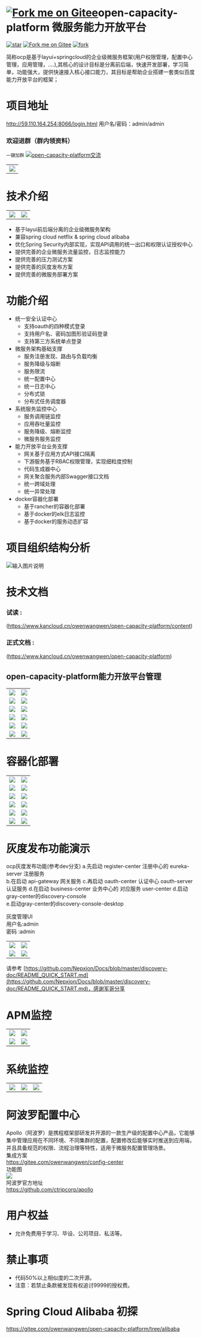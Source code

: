# [![Fork me on Gitee](https://gitee.com/owenwangwen/open-capacity-platform/widgets/widget_5.svg)](https://gitee.com/owenwangwen/open-capacity-platform)open-capacity-platform 微服务能力开放平台 
[![star](https://gitee.com/owenwangwen/open-capacity-platform/badge/star.svg?theme=white)](https://gitee.com/owenwangwen/open-capacity-platform/stargazers)
[![Fork me on Gitee](https://gitee.com/owenwangwen/open-capacity-platform/widgets/widget_6.svg)](https://gitee.com/owenwangwen/open-capacity-platform)
[![fork](https://gitee.com/owenwangwen/open-capacity-platform/badge/fork.svg?theme=white)](https://gitee.com/owenwangwen/open-capacity-platform/members)

简称ocp是基于layui+springcloud的企业级微服务框架(用户权限管理，配置中心管理，应用管理，....),其核心的设计目标是分离前后端，快速开发部署，学习简单，功能强大，提供快速接入核心接口能力，其目标是帮助企业搭建一套类似百度能力开放平台的框架；



# **项目地址** #
http://59.110.164.254:8066/login.html 用户名/密码：admin/admin

### 欢迎进群（群内领资料）

`一键加群`
<a target="_blank" href="https://jq.qq.com/?_wv=1027&k=5JSjd5D"><img border="0" src="//pub.idqqimg.com/wpa/images/group.png" alt="open-capacity-platform交流" title="open-capacity-platform交流"></a>        

<table>
	<tr>
            <td><img src=https://images.gitee.com/uploads/images/2019/0401/230052_c897f4c5_869801.png "屏幕截图.png"/>
			</td>
	</tr>
</table>


# 技术介绍  #
 
<table>
	<tr>
		<td><img src="https://images.gitee.com/uploads/images/2019/0523/091013_fffdcf8b_869801.png "屏幕截图.png"></td>
		<td><img src="https://images.gitee.com/uploads/images/2019/0521/120030_a88af2ff_869801.png "屏幕截图.png" ></td>
    </tr>
	
</table>

- 基于layui前后端分离的企业级微服务架构
- 兼容spring cloud netflix & spring cloud alibaba
- 优化Spring Security内部实现，实现API调用的统一出口和权限认证授权中心
- 提供完善的企业微服务流量监控，日志监控能力 
- 提供完善的压力测试方案
- 提供完善的灰度发布方案
- 提供完善的微服务部署方案


# **功能介绍** #
- 统一安全认证中心
	- 支持oauth的四种模式登录
	- 支持用户名、密码加图形验证码登录
	- 支持第三方系统单点登录
- 微服务架构基础支撑
	- 服务注册发现、路由与负载均衡
	- 服务降级与熔断 
	- 服务限流
	- 统一配置中心
	- 统一日志中心
	- 分布式锁
	- 分布式任务调度器
- 系统服务监控中心
	- 服务调用链监控 
	- 应用吞吐量监控 
	- 服务降级、熔断监控
	- 微服务服务监控
- 能力开放平台业务支撑
	- 网关基于应用方式API接口隔离
	- 下游服务基于RBAC权限管理，实现细粒度控制
	- 代码生成器中心  
	- 网关聚合服务内部Swagger接口文档
	- 统一跨域处理
	- 统一异常处理
- docker容器化部署
	- 基于rancher的容器化部署
	- 基于docker的elk日志监控
	- 基于docker的服务动态扩容 

 

# 项目组织结构分析   #
![输入图片说明](https://images.gitee.com/uploads/images/2019/0509/110555_5f9dd329_869801.png "屏幕截图.png")


# 技术文档 #

### 试读 :
(https://www.kancloud.cn/owenwangwen/open-capacity-platform/content)


### 正式文档 :
(https://www.kancloud.cn/owenwangwen/open-capacity-platform) 






 

## open-capacity-platform能力开放平台管理    

<table>
	<tr>
        <td><img src="https://images.gitee.com/uploads/images/2019/0330/112405_4b826028_869801.png "屏幕截图.png"/></td>
        <td><img src="https://images.gitee.com/uploads/images/2019/0110/231916_74fcbc85_1441068.png"/></td>
    </tr>
	<tr>
        <td><img src="https://images.gitee.com/uploads/images/2019/0110/231924_0ab3f997_1441068.png"/></td>
        <td><img src="https://images.gitee.com/uploads/images/2019/0110/231924_0ab3f997_1441068.png"/></td>
    </tr>
    <tr>
        <td><img src="https://images.gitee.com/uploads/images/2019/0110/231923_4e42ff5d_1441068.png"/></td>
        <td><img src="https://images.gitee.com/uploads/images/2019/0329/212209_2ba53e32_869801.png "服务治理.png"/></td>
    </tr>
    <tr>
        <td><img src="https://images.gitee.com/uploads/images/2019/0126/125449_9b960f05_1147840.png"/></td>
        <td><img src="https://images.gitee.com/uploads/images/2019/0126/125449_baa02383_1147840.png"/></td>
    </tr>
    <tr>
        <td><img src="https://images.gitee.com/uploads/images/2019/0110/231932_6e2ce5f5_1441068.png"/></td>
        <td><img src="https://images.gitee.com/uploads/images/2019/0126/125449_7a3dec37_1147840.png"/></td>
    </tr>
    <tr>
        <td><img src="https://images.gitee.com/uploads/images/2019/0329/212515_6b74c76a_869801.png "屏幕截图.png"/></td>
        <td><img src="https://images.gitee.com/uploads/images/2019/0329/212356_27ecb030_869801.png "111.png"/></td>
    </tr>
     
</table>



 
# 容器化部署   


<table>
	<tr>
        <td><img src="https://images.gitee.com/uploads/images/2019/0126/125453_6682dba8_1147840.png"/></td>
        <td><img src="https://images.gitee.com/uploads/images/2019/0126/125453_3831567a_1147840.png"/></td>
    </tr>
	<tr>
        <td><img src="https://images.gitee.com/uploads/images/2019/0126/125454_b04fbc0d_1147840.png"/></td>
        <td><img src="https://images.gitee.com/uploads/images/2019/0126/125454_1f9ce4e8_1147840.png"/></td>
    </tr>
	<tr>
        <td><img src="https://images.gitee.com/uploads/images/2019/0126/125454_272e0e79_1147840.png"/></td>
        <td><img src="https://images.gitee.com/uploads/images/2019/0126/125455_0f0278dd_1147840.png"/></td>
    </tr>
	<tr>
        <td><img src="https://images.gitee.com/uploads/images/2019/0126/125455_05a5b463_1147840.png"/></td>
        <td><img src="https://images.gitee.com/uploads/images/2019/0126/125455_4827ecff_1147840.png"/></td>
    </tr>
    <tr>
        <td><img src="https://images.gitee.com/uploads/images/2019/0126/125456_7cf25a83_1147840.png"/></td>
        <td><img src="https://images.gitee.com/uploads/images/2019/0126/125456_bbac1fb9_1147840.png"/></td>
    </tr>
	<tr>
        <td><img src="https://images.gitee.com/uploads/images/2019/0126/125456_5c697b5f_1147840.png"/></td>
        <td><img src="https://images.gitee.com/uploads/images/2019/0126/125457_397161e8_1147840.png"/></td>
    </tr> 
</table>
 



#  灰度发布功能演示   
 
ocp灰度发布功能(参考dev分支) 
a.先启动 register-center 注册中心的 eureka-server 注册服务  
b.在启动 api-gateway 网关服务 
c.再启动 oauth-center 认证中心 oauth-server 认证服务 
d.在启动 business-center 业务中心的 对应服务 user-center 
d.启动gray-center的discovery-console  
e.启动gray-center的discovery-console-desktop    
 
灰度管理UI  
用户名:admin      
密码  :admin  


<table>
	<tr>
        <td><img src="https://images.gitee.com/uploads/images/2019/0126/125451_c3b6224d_1147840.png"/></td>
        <td><img src="https://images.gitee.com/uploads/images/2019/0126/125450_b42073c5_1147840.png"/></td>
    </tr>
	<tr>
        <td><img src="https://images.gitee.com/uploads/images/2019/0126/125450_66e3a8db_1147840.png"/></td>
        <td><img src="https://images.gitee.com/uploads/images/2019/0126/125451_28b1bc41_1147840.png"/></td>
    </tr>
     
</table>


请参考
[https://github.com/Nepxion/Docs/blob/master/discovery-doc/README_QUICK_START.md](https://github.com/Nepxion/Docs/blob/master/discovery-doc/README_QUICK_START.md)，感谢军哥分享  

#  APM监控
<table>
	<tr>
        <td><img src="https://images.gitee.com/uploads/images/2019/0330/105610_52def254_869801.png "屏幕截图.png"/></td>
        <td><img src="https://images.gitee.com/uploads/images/2019/0330/105638_5c7ab9ac_869801.png "屏幕截图.png"/></td>
    </tr>
	<tr>
        <td><img src="https://images.gitee.com/uploads/images/2019/0330/105713_c9c94365_869801.png "屏幕截图.png"/></td>
        <td><img src="https://images.gitee.com/uploads/images/2019/0330/105736_ac478159_869801.png "屏幕截图.png"/></td>
    </tr>
     
</table>

# 系统监控 #
<table>
	<tr>
		<td><img src="https://images.gitee.com/uploads/images/2019/0523/085501_ee047496_869801.png "屏幕截图.png""/></td>
        <td><img src="https://images.gitee.com/uploads/images/2019/0401/230332_f777ea8d_869801.png "屏幕截图.png"/></td>
        <td><img src="https://images.gitee.com/uploads/images/2019/0401/230430_3eb6b5e0_869801.png "屏幕截图.png"/></td>
    </tr>
</table>

# 阿波罗配置中心
Apollo（阿波罗）是携程框架部研发并开源的一款生产级的配置中心产品，它能够集中管理应用在不同环境、不同集群的配置，配置修改后能够实时推送到应用端，并且具备规范的权限、流程治理等特性，适用于微服务配置管理场景。  
集成方案  
https://gitee.com/owenwangwen/config-center  
功能图  
![](https://oscimg.oschina.net/oscnet/79e8a3ad08e082b13d3abb899d26171efc8.jpg)   
阿波罗官方地址   
https://github.com/ctripcorp/apollo  

# 用户权益 #
- 允许免费用于学习、毕设、公司项目、私活等。




# 禁止事项 #
- 代码50%以上相似度的二次开源。
- 注意：若禁止条款被发现有权追讨9999的授权费。


# Spring Cloud Alibaba 初探
https://gitee.com/owenwangwen/open-capacity-platform/tree/alibaba


